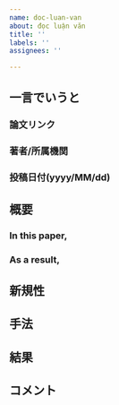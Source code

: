 ```yaml
---
name: doc-luan-van
about: đọc luận văn
title: ''
labels: ''
assignees: ''

---
```


## 一言でいうと
### 論文リンク
### 著者/所属機関
### 投稿日付(yyyy/MM/dd)
## 概要
### In this paper,
### As a result,
## 新規性
## 手法
## 結果
## コメント
